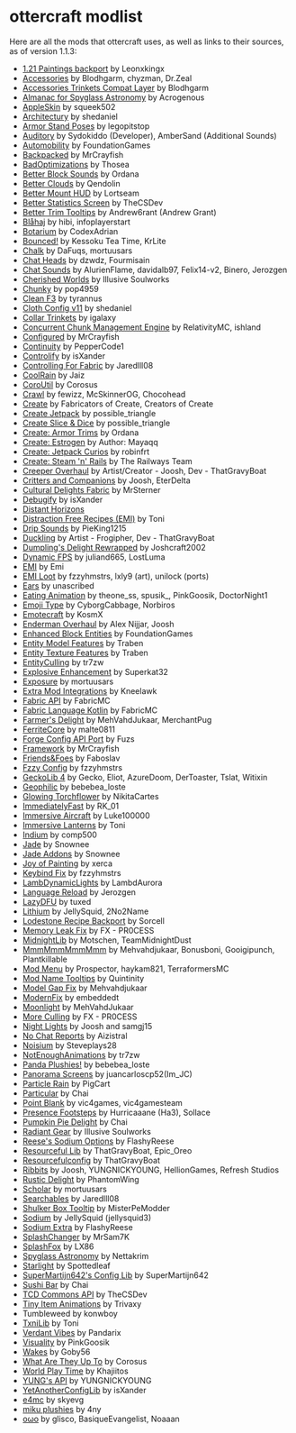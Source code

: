 # ottercraft modlist 

Here are all the mods that ottercraft uses, as well as links to their sources, as of version 1.1.3:

- [1\.21 Paintings backport](https://modrinth.com/mod/P86fl1mK) by Leonxkingx
- [Accessories](https://modrinth.com/mod/jtmvUHXj) by Blodhgarm, chyzman, Dr\.Zeal
- [Accessories Trinkets Compat Layer](https://modrinth.com/mod/TkWgV1AW) by Blodhgarm
- [Almanac for Spyglass Astronomy](https://modrinth.com/mod/rhj2L1Jf) by Acrogenous
- [AppleSkin](https://modrinth.com/mod/EsAfCjCV) by squeek502
- [Architectury](https://modrinth.com/mod/lhGA9TYQ) by shedaniel
- [Armor Stand Poses](https://modrinth.com/mod/vuA4mu4C) by legopitstop
- [Auditory](https://modrinth.com/mod/UafsfA4K) by Sydokiddo \(Developer\), AmberSand \(Additional Sounds\)
- [Automobility](https://modrinth.com/mod/rqIsPf9F) by FoundationGames
- [Backpacked](https://mrcrayfish.com/mods?id=backpacked) by MrCrayfish
- [BadOptimizations](https://modrinth.com/mod/g96Z4WVZ) by Thosea
- [Better Block Sounds](https://modrinth.com/mod/BSD4Ohjo) by Ordana
- [Better Clouds](https://modrinth.com/mod/5srFLIaK) by Qendolin
- [Better Mount HUD](https://modrinth.com/mod/kqJFAPU9) by Lortseam
- [Better Statistics Screen](https://modrinth.com/mod/n6PXGAoM) by TheCSDev
- [Better Trim Tooltips](https://modrinth.com/mod/WMoUFmXc) by Andrew6rant \(Andrew Grant\)
- [Blåhaj](https://modrinth.com/mod/Yl6uPZkr) by hibi, infoplayerstart
- [Botarium](https://modrinth.com/mod/2u6LRnMa) by CodexAdrian
- [Bounced\!](https://modrinth.com/mod/2mlOZXZr) by Kessoku Tea Time, KrLite
- [Chalk](https://modrinth.com/mod/OrtjXTCH) by DaFuqs, mortuusars
- [Chat Heads](https://modrinth.com/mod/Wb5oqrBJ) by dzwdz, Fourmisain
- [Chat Sounds](https://modrinth.com/mod/GO9EQa8a) by AlurienFlame, davidalb97, Felix14\-v2, Binero, Jerozgen
- [Cherished Worlds](https://modrinth.com/mod/3azQ6p0W) by Illusive Soulworks
- [Chunky](https://modrinth.com/mod/fALzjamp) by pop4959
- [Clean F3](https://modrinth.com/mod/5lvjfaRs) by tyrannus
- [Cloth Config v11](https://modrinth.com/mod/9s6osm5g) by shedaniel
- [Collar Trinkets](https://modrinth.com/mod/HuZ2oZ78) by igalaxy
- [Concurrent Chunk Management Engine](https://modrinth.com/mod/VSNURh3q) by RelativityMC, ishland
- [Configured](https://mrcrayfish.com/mods?id=configured) by MrCrayfish
- [Continuity](https://modrinth.com/mod/1IjD5062) by PepperCode1
- [Controlify](https://modrinth.com/mod/DOUdJVEm) by isXander
- [Controlling For Fabric](https://modrinth.com/mod/xv94TkTM) by Jaredlll08
- [CoolRain](https://modrinth.com/mod/iDyqnQLT) by Jaiz
- [CoroUtil](https://modrinth.com/mod/rLLJ1OZM) by Corosus
- [Crawl](https://modrinth.com/mod/H1JOVjhn) by fewizz, McSkinnerOG, Chocohead
- [Create](https://modrinth.com/mod/Xbc0uyRg) by Fabricators of Create, Creators of Create
- [Create Jetpack](https://modrinth.com/mod/UbFnAd4l) by possible\_triangle
- [Create Slice & Dice](https://modrinth.com/mod/GmjmRQ0A) by possible\_triangle
- [Create: Armor Trims](https://modrinth.com/mod/Q4F90RHI) by Ordana
- [Create: Estrogen](https://modrinth.com/mod/HhIJW8n1) by Author: Mayaqq
- [Create: Jetpack Curios](https://modrinth.com/mod/BBhCMftF) by robinfrt
- [Create: Steam 'n' Rails](https://modrinth.com/mod/ZzjhlDgM) by The Railways Team
- [Creeper Overhaul](https://modrinth.com/mod/MI1LWe93) by Artist/Creator \- Joosh, Dev \- ThatGravyBoat
- [Critters and Companions](https://modrinth.com/mod/Yd4wb5wZ) by Joosh, EterDelta
- [Cultural Delights Fabric](https://modrinth.com/mod/9Gy8sTXS) by MrSterner
- [Debugify](https://modrinth.com/mod/QwxR6Gcd) by isXander
- [Distant Horizons](https://modrinth.com/mod/uCdwusMi)
- [Distraction Free Recipes \(EMI\)](https://modrinth.com/mod/gbJLUhZP) by Toni
- [Drip Sounds](https://modrinth.com/mod/T8MMXTpr) by PieKing1215
- [Duckling](https://modrinth.com/mod/jkb861Ih) by Artist \- Frogipher, Dev \- ThatGravyBoat
- [Dumpling's Delight Rewrapped](https://modrinth.com/mod/DqKMBArS) by Joshcraft2002
- [Dynamic FPS](https://modrinth.com/mod/LQ3K71Q1) by juliand665, LostLuma
- [EMI](https://modrinth.com/mod/fRiHVvU7) by Emi
- [EMI Loot](https://modrinth.com/mod/qbbO7Jns) by fzzyhmstrs, lxly9 \(art\), unilock \(ports\)
- [Ears](https://modrinth.com/mod/mfzaZK3Z) by unascribed
- [Eating Animation](https://modrinth.com/mod/rUgZvGzi) by theone\_ss, spusik\_, PinkGoosik, DoctorNight1
- [Emoji Type](https://modrinth.com/mod/q7vRRpxU) by CyborgCabbage, Norbiros
- [Emotecraft](https://modrinth.com/mod/pZ2wrerK) by KosmX
- [Enderman Overhaul](https://modrinth.com/mod/Lq6ojcWv) by Alex Nijjar, Joosh
- [Enhanced Block Entities](https://modrinth.com/mod/OVuFYfre) by FoundationGames
- [Entity Model Features](https://modrinth.com/mod/4I1XuqiY) by Traben
- [Entity Texture Features](https://modrinth.com/mod/BVzZfTc1) by Traben
- [EntityCulling](https://modrinth.com/mod/NNAgCjsB) by tr7zw
- [Explosive Enhancement](https://modrinth.com/mod/OSQ8mw2r) by Superkat32
- [Exposure](https://modrinth.com/mod/hB899VmG) by mortuusars
- [Extra Mod Integrations](https://modrinth.com/mod/bpRHnWUb) by Kneelawk
- [Fabric API](https://modrinth.com/mod/P7dR8mSH) by FabricMC
- [Fabric Language Kotlin](https://modrinth.com/mod/Ha28R6CL) by FabricMC
- [Farmer's Delight](https://modrinth.com/mod/7vxePowz) by MehVahdJukaar, MerchantPug
- [FerriteCore](https://modrinth.com/mod/uXXizFIs) by malte0811
- [Forge Config API Port](https://modrinth.com/mod/ohNO6lps) by Fuzs
- [Framework](https://mrcrayfish.com/mods?id=framework) by MrCrayfish
- [Friends&Foes](https://modrinth.com/mod/POQ2i9zu) by Faboslav
- [Fzzy Config](https://modrinth.com/mod/hYykXjDp) by fzzyhmstrs
- [GeckoLib 4](https://modrinth.com/mod/8BmcQJ2H) by Gecko, Eliot, AzureDoom, DerToaster, Tslat, Witixin
- [Geophilic](https://modrinth.com/mod/hl5OLM95) by bebebea\_loste
- [Glowing Torchflower](https://modrinth.com/mod/1S4LxcvL) by NikitaCartes
- [ImmediatelyFast](https://modrinth.com/mod/5ZwdcRci) by RK\_01
- [Immersive Aircraft](https://modrinth.com/mod/x3HZvrj6) by Luke100000
- [Immersive Lanterns](https://modrinth.com/mod/vskzdsyT) by Toni
- [Indium](https://modrinth.com/mod/Orvt0mRa) by comp500
- [Jade](https://modrinth.com/mod/nvQzSEkH) by Snownee
- [Jade Addons](https://modrinth.com/mod/fThnVRli) by Snownee
- [Joy of Painting](https://modrinth.com/mod/YOs4tZea) by xerca
- [Keybind Fix](https://modrinth.com/mod/vuWNr14n) by fzzyhmstrs
- [LambDynamicLights](https://modrinth.com/mod/yBW8D80W) by LambdAurora
- [Language Reload](https://modrinth.com/mod/uLbm7CG6) by Jerozgen
- [LazyDFU](https://modrinth.com/mod/hvFnDODi) by tuxed
- [Lithium](https://modrinth.com/mod/gvQqBUqZ) by JellySquid, 2No2Name
- [Lodestone Recipe Backport](https://modrinth.com/mod/XjCJ94YK) by Sorcell
- [Memory Leak Fix](https://modrinth.com/mod/NRjRiSSD) by FX \- PR0CESS
- [MidnightLib](https://modrinth.com/mod/codAaoxh) by Motschen, TeamMidnightDust
- [MmmMmmMmmMmm](https://modrinth.com/mod/Adega8YN) by Mehvahdjukaar, Bonusboni, Gooigipunch, Plantkillable
- [Mod Menu](https://modrinth.com/mod/mOgUt4GM) by Prospector, haykam821, TerraformersMC
- [Mod Name Tooltips](https://modrinth.com/mod/q26C3Ryq) by Quintinity
- [Model Gap Fix](https://modrinth.com/mod/QdG47OkI) by Mehvahdjukaar
- [ModernFix](https://modrinth.com/mod/nmDcB62a) by embeddedt
- [Moonlight](https://modrinth.com/mod/twkfQtEc) by MehVahdJukaar
- [More Culling](https://modrinth.com/mod/51shyZVL) by FX \- PR0CESS
- [Night Lights](https://modrinth.com/mod/s7pMb898) by Joosh and samgj15
- [No Chat Reports](https://modrinth.com/mod/qQyHxfxd) by Aizistral
- [Noisium](https://modrinth.com/mod/KuNKN7d2) by Steveplays28
- [NotEnoughAnimations](https://modrinth.com/mod/MPCX6s5C) by tr7zw
- [Panda Plushies\!](https://modrinth.com/mod/VLpCVEoM) by bebebea\_loste
- [Panorama Screens](https://modrinth.com/mod/4k0QM1rC) by juancarloscp52\(Im\_JC\)
- [Particle Rain](https://modrinth.com/mod/nrikgvxm) by PigCart
- [Particular](https://modrinth.com/mod/B1CcCd9h) by Chai
- [Point Blank](https://modrinth.com/mod/og4KPYmA) by vic4games, vic4gamesteam
- [Presence Footsteps](https://modrinth.com/mod/rcTfTZr3) by Hurricaaane \(Ha3\), Sollace
- [Pumpkin Pie Delight](https://modrinth.com/mod/AhcCiL7x) by Chai
- [Radiant Gear](https://modrinth.com/mod/AtT9wm5O) by Illusive Soulworks
- [Reese's Sodium Options](https://modrinth.com/mod/Bh37bMuy) by FlashyReese
- [Resourceful Lib](https://modrinth.com/mod/G1hIVOrD) by ThatGravyBoat, Epic\_Oreo
- [Resourcefulconfig](https://modrinth.com/mod/M1953qlQ) by ThatGravyBoat
- [Ribbits](https://modrinth.com/mod/8YcE8y4T) by Joosh, YUNGNICKYOUNG, HellionGames, Refresh Studios
- [Rustic Delight](https://modrinth.com/mod/foa4fGIH) by PhantomWing
- [Scholar](https://modrinth.com/mod/fX4dIQCo) by mortuusars
- [Searchables](https://modrinth.com/mod/fuuu3xnx) by Jaredlll08
- [Shulker Box Tooltip](https://modrinth.com/mod/2M01OLQq) by MisterPeModder
- [Sodium](https://modrinth.com/mod/AANobbMI) by JellySquid \(jellysquid3\)
- [Sodium Extra](https://modrinth.com/mod/PtjYWJkn) by FlashyReese
- [SplashChanger](https://modrinth.com/mod/YHxZ7hct) by MrSam7K
- [SplashFox](https://modrinth.com/mod/a59NK2Js) by LX86
- [Spyglass Astronomy](https://modrinth.com/mod/EdBSdqge) by Nettakrim
- [Starlight](https://modrinth.com/mod/H8CaAYZC) by Spottedleaf
- [SuperMartijn642's Config Lib](https://modrinth.com/mod/LN9BxssP) by SuperMartijn642
- [Sushi Bar](https://modrinth.com/mod/tr2Mv6ke) by Chai
- [TCD Commons API](https://modrinth.com/mod/Eldc1g37) by TheCSDev
- [Tiny Item Animations](https://modrinth.com/mod/wMkevcSR) by Trivaxy
- Tumbleweed by konwboy
- [TxniLib](https://modrinth.com/mod/vBbPDuOs) by Toni
- [Verdant Vibes](https://modrinth.com/mod/NmDRyAF4) by Pandarix
- [Visuality](https://modrinth.com/mod/rI0hvYcd) by PinkGoosik
- [Wakes](https://modrinth.com/mod/dlNu0RQY) by Goby56
- [What Are They Up To](https://modrinth.com/mod/AtB5mHky) by Corosus
- [World Play Time](https://modrinth.com/mod/YkKeggdl) by Khajiitos
- [YUNG's API](https://modrinth.com/mod/Ua7DFN59) by YUNGNICKYOUNG
- [YetAnotherConfigLib](https://modrinth.com/mod/1eAoo2KR) by isXander
- [e4mc](https://modrinth.com/mod/qANg5Jrr) by skyevg
- [miku plushies](https://modrinth.com/mod/LnqZM7XU) by 4ny
- [oωo](https://modrinth.com/mod/ccKDOlHs) by glisco, BasiqueEvangelist, Noaaan

